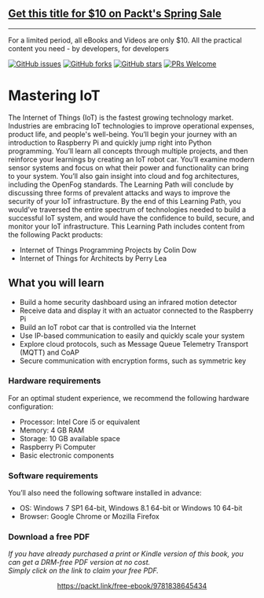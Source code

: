 


## [Get this title for $10 on Packt's Spring Sale](https://www.packt.com/C14230?utm_source=github&utm_medium=packt-github-repo&utm_campaign=spring_10_dollar_2022)
-----
For a limited period, all eBooks and Videos are only $10. All the practical content you need \- by developers, for developers

[![GitHub issues](https://img.shields.io/github/issues/TrainingByPackt/Applied-Unsupervised-Learning-with-R.svg)](https://github.com/PacktPublishing/Mastering-IOT/issues)
[![GitHub forks](https://img.shields.io/github/forks/TrainingByPackt/Applied-Unsupervised-Learning-with-R.svg)](https://github.com/PacktPublishing/Mastering-IOT/network)
[![GitHub stars](https://img.shields.io/github/stars/TrainingByPackt/Applied-Unsupervised-Learning-with-R.svg)](https://github.com/PacktPublishing/Mastering-IOT/stargazers)
[![PRs Welcome](https://img.shields.io/badge/PRs-welcome-brightgreen.svg)](https://github.com/PacktPublishing/Mastering-IOT/pulls)



# Mastering IoT
The Internet of Things (IoT) is the fastest growing technology market. Industries are
embracing IoT technologies to improve operational expenses, product life, and
people's well-being.
You’ll begin your journey with an introduction to Raspberry Pi and quickly jump
right into Python programming. You’ll learn all concepts through multiple projects,
and then reinforce your learnings by creating an IoT robot car. You’ll examine
modern sensor systems and focus on what their power and functionality can bring to
your system. You’ll also gain insight into cloud and fog architectures, including the
OpenFog standards. The Learning Path will conclude by discussing three forms of
prevalent attacks and ways to improve the security of your IoT infrastructure.
By the end of this Learning Path, you would’ve traversed the entire spectrum of
technologies needed to build a successful IoT system, and would have the confidence
to build, secure, and monitor your IoT infrastructure.
This Learning Path includes content from the following Packt products:
* Internet of Things Programming Projects by Colin Dow
* Internet of Things for Architects by Perry Lea



## What you will learn
* Build a home security dashboard using an infrared motion detector
* Receive data and display it with an actuator connected to the Raspberry Pi
* Build an IoT robot car that is controlled via the Internet
* Use IP-based communication to easily and quickly scale your system
* Explore cloud protocols, such as Message Queue Telemetry Transport (MQTT) and CoAP
* Secure communication with encryption forms, such as symmetric key

### Hardware requirements
For an optimal student experience, we recommend the following hardware configuration:
* Processor: Intel Core i5 or equivalent
* Memory: 4 GB RAM
* Storage: 10 GB available space
* Raspberry Pi Computer
* Basic electronic components



### Software requirements
You’ll also need the following software installed in advance:
* OS: Windows 7 SP1 64-bit, Windows 8.1 64-bit or Windows 10 64-bit
* Browser: Google Chrome or Mozilla Firefox



### Download a free PDF

 <i>If you have already purchased a print or Kindle version of this book, you can get a DRM-free PDF version at no cost.<br>Simply click on the link to claim your free PDF.</i>
<p align="center"> <a href="https://packt.link/free-ebook/9781838645434">https://packt.link/free-ebook/9781838645434 </a> </p>